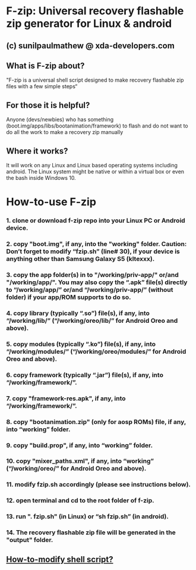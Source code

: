 # F-zip: Universal recovery flashable zip generator for Linux & android
## (c) sunilpaulmathew @ xda-developers.com

## What is F-zip about?
"F-zip is a universal shell script designed to make recovery flashable zip files with a few simple steps“

## For those it is helpful?
Anyone (devs/newbies) who has something (boot.img/apps/libs/bootanimation/framework) to flash and do not want to do all the work to make a recovery zip manually

## Where it works?
It will work on any Linux and Linux based operating systems including android. The Linux system might be native or within a virtual box or even the bash inside Windows 10.

# How-to-use F-zip

### 1. clone or download f-zip repo into your Linux PC or Android device.
### 2. copy "boot.img", if any, into the "working" folder. Caution: Don’t forget to modify “fzip.sh” (line# 30), if your device is anything other than Samsung Galaxy S5 (kltexxx).
### 3. copy the app folder(s) in to "/working/priv-app/" or/and "/working/app/". You may also copy the “.apk” file(s) directly to “/working/app/” or/and “/working/priv-app/” (without folder) if your app/ROM supports to do so.
### 4. copy library (typically “.so”) file(s), if any, into “/working/lib/” (“/working/oreo/lib/” for Android Oreo and above).
### 5. copy modules (typically “.ko”) file(s), if any, into “/working/modules/” (“/working/oreo/modules/” for Android Oreo and above).
### 6. copy framework (typically “.jar”) file(s), if any, into “/working/framework/”.
### 7. copy "framework-res.apk", if any, into “/working/framework/”.
### 8. copy "bootanimation.zip" (only for aosp ROMs) file, if any, into “working” folder.
### 9. copy "build.prop", if any, into “working” folder.
### 10. copy "mixer_paths.xml", if any, into “working” (“/working/oreo/” for Android Oreo and above).
### 11. modify fzip.sh accordingly (please see instructions below).
### 12. open terminal and cd to the root folder of f-zip.
### 13. run ". fzip.sh" (in Linux) or “sh fzip.sh” (in android).
### 14. The recovery flashable zip file will be generated in the "output" folder.

## [How-to-modify shell script?](https://github.com/SmartPack/f-zip/blob/master/How-to-modify.md)
